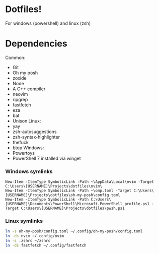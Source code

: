 # Dotfiles!
For windows (powershell) and linux (zsh)

# Dependencies
Common:
- Git
- Oh my posh
- zoxide
- Node
- A C++ compiler
- neovim
- ripgrep
- fastfetch
- eza
- bat
- Unison
Linux:
- yay
- zsh-autosuggestions
- zsh-syntax-highlighter
- thefuck
- btop
Windows:
- Powertoys
- PowerShell 7 installed via winget

### Windows symlinks
```pwsh
New-Item -ItemType SymbolicLink -Path ~\AppData\Local\nvim -Target C:\Users\[USERNAME]\Projects\dotfiles\nvim\
New-Item -ItemType SymbolicLink -Path ~\omp.toml -Target C:\Users\[USERNAME]\Projects\dotfiles\oh-my-posh\config.toml
New-Item -ItemType SymbolicLink -Path C:\Users\[USERNAME]\Documents\PowerShell\Microsoft.PowerShell_profile.ps1 -Target C:\Users\[USERNAME]\Projects\dotfiles\pwsh.ps1
```
### Linux symlinks
```zsh
ln -s oh-my-posh/config.toml ~/.config/oh-my-posh/config.toml
ln -ds nvim ~/.config/nvim
ln -s .zshrc ~/zshrc
ln -ds fastfetch ~/.config/fastfetch
```
